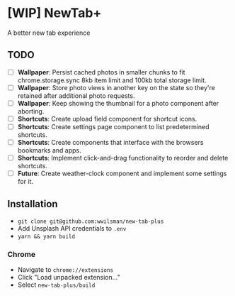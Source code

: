 # [WIP] NewTab+

A better new tab experience

## TODO

- [ ] **Wallpaper**: Persist cached photos in smaller chunks to fit
  chrome.storage.sync 8kb item limit and 100kb total storage limit.
- [ ] **Wallpaper**: Store photo views in another key on the state so
  they're retained after additional photo requests.
- [ ] **Wallpaper**: Keep showing the thumbnail for a photo component after aborting.
- [ ] **Shortcuts**: Create upload field component for shortcut icons.
- [ ] **Shortcuts**: Create settings page component to list predetermined shortcuts.
- [ ] **Shortcuts**: Create components that interface with the browsers
  bookmarks and apps.
- [ ] **Shortcuts**: Implement click-and-drag functionality to reorder and
  delete shortcuts.
- [ ] **Future**: Create weather-clock component and implement some settings for it.

## Installation

- `git clone git@github.com:wwilsman/new-tab-plus`
- Add Unsplash API credentials to `.env`
- `yarn && yarn build`

### Chrome

- Navigate to `chrome://extensions`
- Click "Load unpacked extension..."
- Select `new-tab-plus/build`
